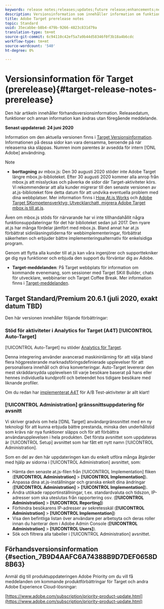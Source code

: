 ```yaml
---
keywords: release notes;releases;updates;future release;enhancements;new features;fixes;updates
description: Versionsinformation som innehåller information om funktioner, förbättringar och korrigeringar för de senaste eller kommande DNL Adobe Target-versionerna.
title: Adobe Target prerelease notes
topic: Standard
uuid: 35ecabbe-b8b4-479b-9266-4823c831d79a
translation-type: tm+mt
source-git-commit: 6c94110c42ef5a7a9b44d58346f0f3b18a4b6cdc
workflow-type: tm+mt
source-wordcount: '540'
ht-degree: 0%

---
```



# Versionsinformation för Target (prerelease){#target-release-notes-prerelease}

Den här artikeln innehåller förhandsversionsinformation. Releasedatum, funktioner och annan information kan ändras utan föregående meddelande.

**Senast uppdaterad: 24 juni 2020**

Information om den aktuella versionen finns i [Target Versionsinformation](release-notes.md). Informationen på dessa sidor kan vara densamma, beroende på när releaserna ska släppas. Numren inom parentes är avsedda för intern [!DNL Adobe] användning.

>[!NOTE]
>
>* **borttagning** av mbox.js: Den 30 augusti 2020 stöder inte Adobe Target längre mbox.js-biblioteket. Efter 30 augusti 2020 kommer alla anrop från mbox.js att misslyckas och påverka de sidor där Target-aktiviteter körs. Vi rekommenderar att alla kunder migrerar till den senaste versionen av at.js-biblioteket före detta datum för att undvika eventuella problem med dina webbplatser. Mer information finns i [How At.js Works](/help/c-implementing-target/c-implementing-target-for-client-side-web/c-how-atjs-works/how-atjs-works.md) och [Adobe Target SKompetensverktyg: Utvecklarchatt, migrera Adobe Target mbox.js till at.js](https://seminars.adobeconnect.com/ptdo6mfo6qn6/?proto=true).
   >
   >   
   Även om mbox.js stöds för närvarande har vi inte tillhandahållit några funktionsuppdateringar för det här biblioteket sedan juli 2017. Den nyare at.js har många fördelar jämfört med mbox.js. Bland annat har at.js förbättrat sidinläsningstiderna för webbimplementeringar, förbättrat säkerheten och erbjuder bättre implementeringsalternativ för enkelsidiga program.
   >
   >   
   Genom att flytta alla kunder till at.js kan våra ingenjörer och supporttekniker ge dig nya funktioner och erbjuda den support du förväntar dig av Adobe.
   >
   >
* **Target-meddelanden**: På Target webbplats för information om kommande evenemang, som sessioner med Target SKill Builder, chats för utvecklare, webbinarier och Target Coffee Break. Mer information finns i [Target-meddelanden](/help/r-release-notes/target-announcements.md).


## Target Standard/Premium 20.6.1 (juli 2020, exakt datum TBD)

Den här versionen innehåller följande förbättringar:

### Stöd för aktiviteter i Analytics for Target (A4T) [!UICONTROL Auto-Target]

[!UICONTROL Auto-Target] nu stöder [Analytics för Target](/help/c-integrating-target-with-mac/a4t/a4t.md).

Denna integrering använder avancerad maskininlärning för att välja bland flera högpresterande marknadsföringsdefinierade upplevelser för att personalisera innehåll och driva konverteringar. Auto-Target levererar den mest skräddarsydda upplevelsen till varje besökare baserat på hans eller hennes individuella kundprofil och beteendet hos tidigare besökare med liknande profiler.

Om du redan har [implementerat A4T](/help/c-integrating-target-with-mac/a4t/a4timplementation.md) för A/B Test-aktiviteter är allt klart!

### [!UICONTROL Administration] gränssnittsuppdatering för avsnitt

Vi skriver gradvis om hela [!DNL Target] användargränssnittet med en ny teknologi för att kunna erbjuda bättre prestanda, minska den underhållstid som krävs när nya funktioner släpps och för att förbättra användarupplevelsen i hela produkten. Det första avsnittet som uppdateras är [!UICONTROL Setup] avsnittet som har fått ett nytt namn [!UICONTROL Administration].

Som en del av den här uppdateringen kan du enkelt utföra många åtgärder med hjälp av sidorna i [!UICONTROL Administration] avsnittet, som:

* Hämta den senaste at.js-filen från [!UICONTROL Implementation] fliken (**[!UICONTROL Administration]** > **[!UICONTROL Implementation]**).
* Anpassa dina at.js-inställningar och granska enkelt dina ändringar (**[!UICONTROL Administration]** > **[!UICONTROL Implementation]**).
* Ändra utökade rapportinställningar, t.ex. standardvaluta och tidszon, IP-adresser som ska uteslutas från rapportering osv. (**[!UICONTROL Administration]** > **[!UICONTROL Reporting]**)
* Förhindra besökarens IP-adresser av sekretesskäl (**[!UICONTROL Administration]** > **[!UICONTROL Implementation]**)
* Visa den befintliga listan över användare per arbetsyta och deras roller innan du hanterar dem i Adobe Admin Console (**[!UICONTROL Administration]** > **[!UICONTROL Users]**).
* Sök och filtrera alla tabeller i [!UICONTROL Administration] avsnittet.

## Förhandsversionsinformation {#section_7B9D4AAFC6A74388B9D7DEF0658D8B63}

Anmäl dig till produktuppdateringen Adobe Priority om du vill få meddelanden om kommande produktförbättringar för Target och andra Adobe Experience Cloud-lösningar:

[https://www.adobe.com/subscription/priority-product-update.html](https://www.adobe.com/subscription/priority-product-update.html)
